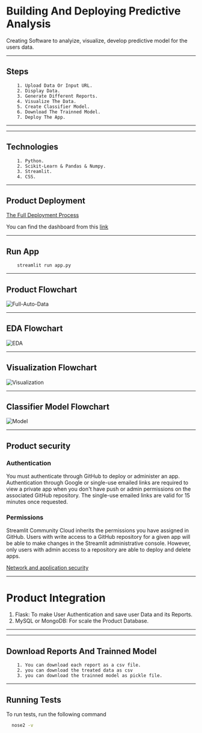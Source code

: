 
# **Building And Deploying Predictive Analysis**

Creating Software to analyize, visualize, develop predictive model for the users data.

---------------------------

## Steps

        1. Upload Data Or Input URL.
        2. Display Data.
        3. Generate Different Reports.
        4. Visualize The Data.
        5. Create Classifier Model.
        6. Download The Trainned Model.
        7. Deploy The App.


-------------------------------------------------------


---------------------------

## Technologies

        1. Python.
        2. Scikit-Learn & Pandas & Numpy.
        3. Streamlit.
        4. CSS.


-------------------------------------------------------

## Product Deployment

[The Full Deployment Process](https://docs.streamlit.io/deploy/streamlit-community-cloud/deploy-your-app)

You can find the dashboard from this [link](https://john-predictive-analysis.streamlit.app/)

-----------------------------------------------------------------


## Run App

        streamlit run app.py

-----------------------------------------------------------------


## Product Flowchart

![Full-Auto-Data](https://github.com/AshrafAaref21/predictive-analysis/assets/82468597/e8ccb497-0f3a-4988-b159-d5c6bb88f205)

------------------------------------------------------------------------

## EDA Flowchart

![EDA](https://github.com/AshrafAaref21/predictive-analysis/assets/82468597/e836a6e8-e480-44f7-96d4-a5f3624201c7)

------------------------------------------------------------------------

## Visualization Flowchart

![Visualization](https://github.com/AshrafAaref21/predictive-analysis/assets/82468597/249cf213-637e-431e-8d8d-e99e4eff4c5d)


------------------------------------------------------------------------

## Classifier Model Flowchart


![Model](https://github.com/AshrafAaref21/predictive-analysis/assets/82468597/7999abc5-4ac3-4a0c-b258-0462ab906563)


------------------------------------------------------------------------



## Product security


### Authentication

You must authenticate through GitHub to deploy or administer an app. Authentication through Google or single-use emailed links are required to view a private app when you don't have push or admin permissions on the associated GitHub repository. The single-use emailed links are valid for 15 minutes once requested.



### Permissions

Streamlit Community Cloud inherits the permissions you have assigned in GitHub. Users with write access to a GitHub repository for a given app will be able to make changes in the Streamlit administrative console. However, only users with admin access to a repository are able to deploy and delete apps.



[Network and application security](https://docs.streamlit.io/deploy/streamlit-community-cloud/get-started/trust-and-security)




------------------------------------------------------------------------


# Product Integration

1. Flask: To make User Authentication and save user Data and its Reports.
2. MySQL or MongoDB: For scale the Product Database.


------------------------------------------------------------------
-----

## Download Reports And Trainned Model

        1. You can download each report as a csv file.
        2. you can download the treated data as csv
        3. you can download the trainned model as pickle file.


---------------------------------------------------------------------

## Running Tests

To run tests, run the following command

```bash
  nose2 -v
```

